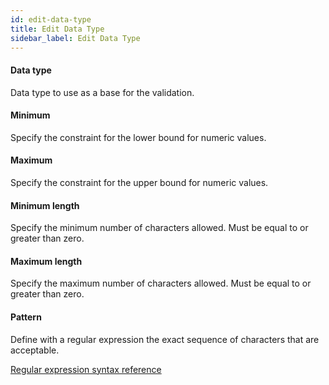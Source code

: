 ```yaml
---
id: edit-data-type
title: Edit Data Type
sidebar_label: Edit Data Type
---
```

#### Data type
Data type to use as a base for the validation.

#### Minimum
Specify the constraint for the lower bound for numeric values.

#### Maximum
Specify the constraint for the upper bound for numeric values.

#### Minimum length
Specify the minimum number of characters allowed. Must be equal to or greater than zero.

#### Maximum length
Specify the maximum number of characters allowed. Must be equal to or greater than zero.

#### Pattern
Define with a regular expression the exact sequence of characters that are acceptable.

<a href=http://www.regular-expressions.info/reference.html target="_blank">Regular expression syntax reference</a>

